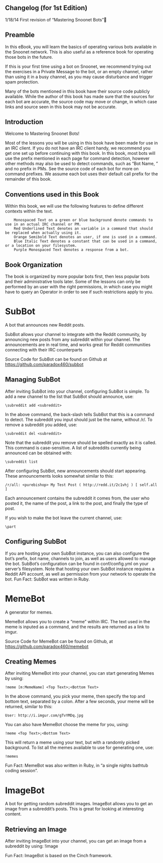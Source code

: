 Changelog (for 1st Edition)
------
1/18/14
First revision of “Mastering Snoonet Bots”

Preamble
------
In this eBook, you will learn the basics of operating various bots available in the Snoonet network. This is also useful as a reference book for operating those bots in the future.

If this is your first time using a bot on Snoonet, we recommend trying out the exercises in a Private Message to the bot, or an empty channel, rather than using it in a busy channel, as you may cause disturbance and trigger spam protection.

Many of the bots mentioned in this book have their source code publicly available. While the author of this book has made sure that the sources for each bot are accurate, the source code may move or change, in which case links and source seen in this book may not be accurate.

Introduction
------
Welcome to Mastering Snoonet Bots!

Most of the lessons you will be using in this book have been made for use in an IRC client. If you do not have an IRC client handy, we recommend you get one set up before continuing with this book. In this book, most bots will use the prefix mentioned in each page for command detection, however other methods may also be used to detect commands, such as “Bot Name, <command>” and no prefix in PMs. See the source code of each bot for more on command prefixes. We assume each bot uses their default call prefix for the remainder of this book.

Conventions used in this Book
------
Within this book, we will use the following features to define different contexts within the text.

		Monospaced Text on a green or blue background denote commands to use in an actual IRC channel or PM.
		Red Underlined Text denotes an variable in a command that should be replaced when actually using it.
		Orange Semibold Text denotes an user, if one is used in a command.
		Blue Italic Text denotes a constant that can be used in a command, or a location on your filesystem.
		Purple Monospaced Text denotes a response from a bot.
		

Book Organization
------
The book is organized by more popular bots first, then less popular bots and their administrative tools later. Some of the lessons can only be performed by an user with the right permissions, in which case you might have to query an Operator in order to see if such restrictions apply to you.

SubBot
======
A bot that announces new Reddit posts.

SubBot allows your channel to integrate with the Reddit community, by announcing new posts from any subreddit within your channel. The announcements are in real time, and works great for Reddit communities connecting with their IRC counterparts

Source Code for SubBot can be found on Github at https://github.com/paradox460/subbot

Managing SubBot
------
After inviting SubBot into your channel, configuring SubBot is simple. To add a new channel to the list that SubBot should announce, use:
```
\subreddit add <subreddit>
```
In the above command, the back-slash tells SubBot that this is a command to detect. The subreddit you input should just be the name, without /r/.
To remove a subreddit you added, use:
```
\subreddit del <subreddit>
```
 Note that the subreddit you remove should be spelled exactly as it is called. This command is case-sensitive.
A list of subreddits currently being announced can be obtained with:
```
\subreddit list 
```
	
After configuring SubBot, new announcements should start appearing. These announcements looks somewhat similar to this:
```
/r/all: <purebishop> My Test Post ( http://redd.it/2c1vhj ) [ self.all ]
```

Each announcement contains the subreddit it comes from, the user who posted it, the name of the post, a link to the post, and finally the type of post.

If you wish to make the bot leave the current channel, use:
```
\part
```

Configuring SubBot
------
If you are hosting your own SubBot instance, you can also configure the bot’s prefix, bot name, channels to join, as well as users allowed to manage the bot. SubBot’s configuration can be found in conf/config.yml on your server’s filesystem.
Note that hosting your own SubBot instance requires a Reddit API account, as well as permission from your network to operate the bot.
Fun Fact: SubBot was written in Ruby.

MemeBot
=======
A generator for memes.

MemeBot allows you to create a “meme” within IRC. The text used in the meme is inputed as a command, and the results are returned as a link to imgur.

Source Code for MemeBot can be found on Github, at https://github.com/paradox460/memebot

Creating Memes
-------
After inviting MemeBot into your channel, you can start generating Memes by using:
```
!meme [m:MemeName] <Top Text>;<Bottom Text>
```
In the above command, you pick your meme, then specify the top and bottom text, separated by a colon.
After a few seconds, your meme will be returned, similar to this:
```
User: http://i.imgur.com/gTvYMDq.jpg
```
You can also have MemeBot choose the meme for you, using:
```
!meme <Top Text>;<Bottom Text>
```
This will return a meme using your text, but with a randomly picked background.
To list all the memes available to use for generating one, use:
```
!memes
```
Fun Fact: MemeBot was also written in Ruby, in “a single nights bathtub coding session”.

ImageBot
=======
A bot for getting random subreddit images.
ImageBot allows you to get an image from a subreddit’s posts. This is great for looking at interesting content.

Retrieving an Image
-------
After inviting ImageBot into your channel, you can get an image from a subreddit by using:
	!image <subreddit>

Fun Fact: ImageBot is based on the Cinch framework.

